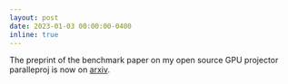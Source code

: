 ```yaml
---
layout: post
date: 2023-01-03 00:00:00-0400
inline: true
---
```


The preprint of the benchmark paper on my open source GPU
projector paralleproj is now on [arxiv](https://arxiv.org/abs/2212.12519).
